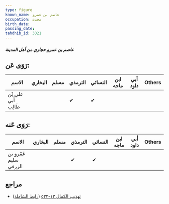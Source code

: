 ```yaml
---
type: figure
known_name: عاصم بن عمرو
occupation: محدث
birth_date:
passing_date:
tahdhib_id: 3021
---
```

##### عاصم بن عمرو حجازي من أهل المدينة

## رَوَى عَن:
| الاسم               | البخاري | مسلم | الترمذي | النسائي | ابن ماجه | أبي داود | Others |
| ------------------- | ------- | ---- | ------- | ------- | -------- | -------- | ------ |
| علي بْن أَبي طَالِب |         |      | ✔       | ✔       |          |          |        |
## رَوَى عَنه:
| الاسم                 | البخاري | مسلم | الترمذي | النسائي | ابن ماجه | أبي داود | Others |
| --------------------- | ------- | ---- | ------- | ------- | -------- | -------- | ------ |
| عَمْرو بن سليم الزرقي |         |      | ✔       | ✔       |          |          |        |
## مراجع
- [تهذيب الكمال ١٣-٥٣٢](obsidian://open?vault=Tahdhib-al-Kamal&file=Figures/٣٠٢١-عاصم%20بن%20عمرو%20حجازي%20من%20أهل%20المدينة) ([رابط الشاملة](https://shamela.ws/book/3722/6913))